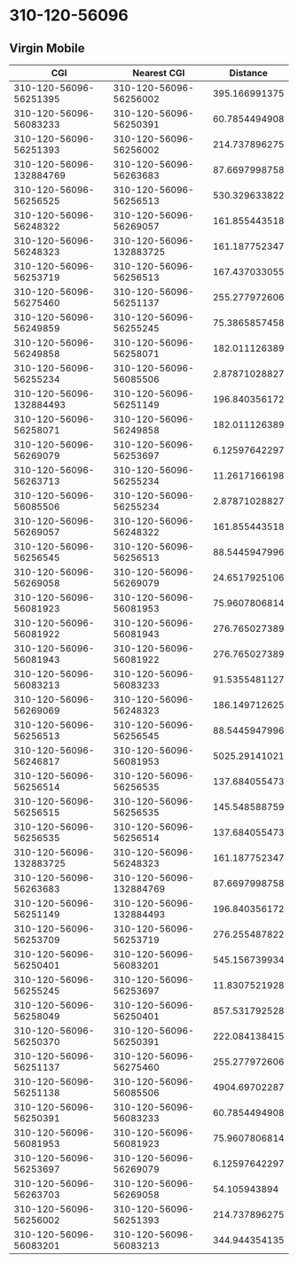 # 310-120-56096
## Virgin Mobile


| CGI | Nearest CGI | Distance |
|-----|-------------|----------|
| 310-120-56096-56251395 | 310-120-56096-56256002 | 395.166991375 |
| 310-120-56096-56083233 | 310-120-56096-56250391 | 60.7854494908 |
| 310-120-56096-56251393 | 310-120-56096-56256002 | 214.737896275 |
| 310-120-56096-132884769 | 310-120-56096-56263683 | 87.6697998758 |
| 310-120-56096-56256525 | 310-120-56096-56256513 | 530.329633822 |
| 310-120-56096-56248322 | 310-120-56096-56269057 | 161.855443518 |
| 310-120-56096-56248323 | 310-120-56096-132883725 | 161.187752347 |
| 310-120-56096-56253719 | 310-120-56096-56256513 | 167.437033055 |
| 310-120-56096-56275460 | 310-120-56096-56251137 | 255.277972606 |
| 310-120-56096-56249859 | 310-120-56096-56255245 | 75.3865857458 |
| 310-120-56096-56249858 | 310-120-56096-56258071 | 182.011126389 |
| 310-120-56096-56255234 | 310-120-56096-56085506 | 2.87871028827 |
| 310-120-56096-132884493 | 310-120-56096-56251149 | 196.840356172 |
| 310-120-56096-56258071 | 310-120-56096-56249858 | 182.011126389 |
| 310-120-56096-56269079 | 310-120-56096-56253697 | 6.12597642297 |
| 310-120-56096-56263713 | 310-120-56096-56255234 | 11.2617166198 |
| 310-120-56096-56085506 | 310-120-56096-56255234 | 2.87871028827 |
| 310-120-56096-56269057 | 310-120-56096-56248322 | 161.855443518 |
| 310-120-56096-56256545 | 310-120-56096-56256513 | 88.5445947996 |
| 310-120-56096-56269058 | 310-120-56096-56269079 | 24.6517925106 |
| 310-120-56096-56081923 | 310-120-56096-56081953 | 75.9607806814 |
| 310-120-56096-56081922 | 310-120-56096-56081943 | 276.765027389 |
| 310-120-56096-56081943 | 310-120-56096-56081922 | 276.765027389 |
| 310-120-56096-56083213 | 310-120-56096-56083233 | 91.5355481127 |
| 310-120-56096-56269069 | 310-120-56096-56248323 | 186.149712625 |
| 310-120-56096-56256513 | 310-120-56096-56256545 | 88.5445947996 |
| 310-120-56096-56246817 | 310-120-56096-56081953 | 5025.29141021 |
| 310-120-56096-56256514 | 310-120-56096-56256535 | 137.684055473 |
| 310-120-56096-56256515 | 310-120-56096-56256535 | 145.548588759 |
| 310-120-56096-56256535 | 310-120-56096-56256514 | 137.684055473 |
| 310-120-56096-132883725 | 310-120-56096-56248323 | 161.187752347 |
| 310-120-56096-56263683 | 310-120-56096-132884769 | 87.6697998758 |
| 310-120-56096-56251149 | 310-120-56096-132884493 | 196.840356172 |
| 310-120-56096-56253709 | 310-120-56096-56253719 | 276.255487822 |
| 310-120-56096-56250401 | 310-120-56096-56083201 | 545.156739934 |
| 310-120-56096-56255245 | 310-120-56096-56253697 | 11.8307521928 |
| 310-120-56096-56258049 | 310-120-56096-56250401 | 857.531792528 |
| 310-120-56096-56250370 | 310-120-56096-56250391 | 222.084138415 |
| 310-120-56096-56251137 | 310-120-56096-56275460 | 255.277972606 |
| 310-120-56096-56251138 | 310-120-56096-56085506 | 4904.69702287 |
| 310-120-56096-56250391 | 310-120-56096-56083233 | 60.7854494908 |
| 310-120-56096-56081953 | 310-120-56096-56081923 | 75.9607806814 |
| 310-120-56096-56253697 | 310-120-56096-56269079 | 6.12597642297 |
| 310-120-56096-56263703 | 310-120-56096-56269058 | 54.105943894 |
| 310-120-56096-56256002 | 310-120-56096-56251393 | 214.737896275 |
| 310-120-56096-56083201 | 310-120-56096-56083213 | 344.944354135 |
